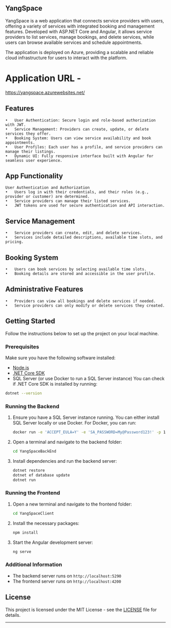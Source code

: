 ## YangSpace

YangSpace is a web application that connects service providers with users, offering a variety of services with integrated booking and management features. Developed with ASP.NET Core and Angular, it allows service providers to list services, manage bookings, and delete services, while users can browse available services and schedule appointments.

The application is deployed on Azure, providing a scalable and reliable cloud infrastructure for users to interact with the platform.
# Application URL - 
https://yangspace.azurewebsites.net/
## Features
	•	User Authentication: Secure login and role-based authorization with JWT.
	•	Service Management: Providers can create, update, or delete services they offer.
	•	Booking System: Users can view service availability and book appointments.
	•	User Profiles: Each user has a profile, and service providers can manage their listings.
	•	Dynamic UI: Fully responsive interface built with Angular for seamless user experience.

## App Functionality
    User Authentication and Authorization
	•	Users log in with their credentials, and their roles (e.g., provider or customer) are determined.
	•	Service providers can manage their listed services.
	•	JWT tokens are used for secure authentication and API interaction.

## Service Management
	•	Service providers can create, edit, and delete services.
	•	Services include detailed descriptions, available time slots, and pricing.

## Booking System
	•	Users can book services by selecting available time slots.
	•	Booking details are stored and accessible in the user profile.

## Administrative Features
	•	Providers can view all bookings and delete services if needed.
	•	Service providers can only modify or delete services they created.

## Getting Started

Follow the instructions below to set up the project on your local machine.

### Prerequisites

Make sure you have the following software installed:
- [Node.js](https://nodejs.org/)
- [.NET Core SDK](https://dotnet.microsoft.com/download)
- SQL Server (or use Docker to run a SQL Server instance)
You can check if .NET Core SDK is installed by running:

```bash
dotnet --version
```

### Running the Backend
1. Ensure you have a SQL Server instance running. You can either install SQL Server locally or use Docker. For Docker, you can run:
   
   ```bash
   docker run -e 'ACCEPT_EULA=Y' -e 'SA_PASSWORD=My@Password123!' -p 1433:1433 -d mcr.microsoft.com/mssql/server:2019-latest
   ```
   
3. Open a terminal and navigate to the backend folder:

    ```bash
    cd YangSpaceBackEnd
    ```

4. Install dependencies and run the backend server:

    ```bash
    dotnet restore
    dotnet ef database update
    dotnet run
    ```

### Running the Frontend

1. Open a new terminal and navigate to the frontend folder:

    ```bash
    cd YangSpaceClient
    ```

2. Install the necessary packages:

    ```bash
    npm install
    ```

3. Start the Angular development server:

    ```bash
    ng serve
    ```

### Additional Information

- The backend server runs on `http://localhost:5290`
- The frontend server runs on `http://localhost:4200`

## License

This project is licensed under the MIT License - see the [LICENSE](LICENSE) file for details.

---
